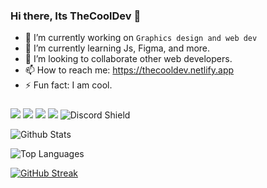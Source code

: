 ### Hi there, Its TheCoolDev 👋


- 🔭 I’m currently working on `Graphics design and web dev`
- 🌱 I’m currently learning Js, Figma, and more.
- 👯 I’m looking to collaborate other web developers.
- 📫 How to reach me: https://thecooldev.netlify.app
- ⚡ Fun fact: I am cool.

###

<img src = "https://img.shields.io/badge/-BLENDER-F5792A?logo=blender&logoColor=fff"> <img src = "https://img.shields.io/badge/-UNITY-000000?logo=unity&logoColor=fff"> <img src = "https://img.shields.io/badge/-HTML-e34f26?logo=html5&logoColor=fff"> <img src = "https://img.shields.io/badge/-PHOTOSHOP-31A8FF?logo=photoshop&logoColor=fff"> 
![Discord Shield](https://discordapp.com/api/guilds/[833982660346642472]/widget.png?style=shield)


![Github Stats](https://github-readme-stats.vercel.app/api?username=TheCoolGDev&hide_border=true&show_icons=true&theme=onedark)

![Top Languages](https://github-readme-stats.vercel.app/api/top-langs/?username=THECOOLGDEV&show_icons=true&hide_border=true&theme=onedark)

[![GitHub Streak](http://github-readme-streak-stats.herokuapp.com?user=TheCoolGDev&theme=onedark&hide_border=true&date_format=M%20j%5B%2C%20Y%5D)](https://git.io/streak-stats)
